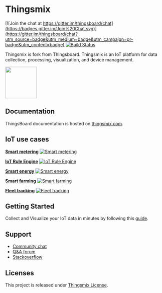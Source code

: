 # Thingsmix 
[![Join the chat at https://gitter.im/thingsboard/chat](https://badges.gitter.im/Join%20Chat.svg)](https://gitter.im/thingsboard/chat?utm_source=badge&utm_medium=badge&utm_campaign=pr-badge&utm_content=badge)
[![Build Status](https://travis-ci.org/thingsboard/thingsboard.svg?branch=master)](https://travis-ci.org/thingsboard/thingsboard)

Thingsmix is fork from Thingsboard.
Thingsmix is an IoT platform for data collection, processing, visualization, and device management.

<img src="./img/logo.png?raw=true" width="100" height="100">

## Documentation

ThingsBoard documentation is hosted on [thingsmix.com](http://thingsmix.com/docs).

## IoT use cases

[**Smart metering**](http://thingsmix.com/smart-metering/)
[![Smart metering](https://user-images.githubusercontent.com/8308069/31455788-6888a948-aec1-11e7-9819-410e0ba785e0.gif "Smart metering")](http://thingsmix.com/smart-metering/)

[**IoT Rule Engine**](http://thingsmix.com/docs/user-guide/rule-engine-2-0/re-getting-started/)
[![IoT Rule Engine](http://thingsmix.com/images/demo/send-email-rule-chain.gif "IoT Rule Engine")](http://thingsmix.com/docs/user-guide/rule-engine-2-0/re-getting-started/)

[**Smart energy**](http://thingsmix.com/smart-energy/)
[![Smart energy](https://cloud.githubusercontent.com/assets/8308069/24495682/aebd45d0-153e-11e7-8de4-7360ed5b41ae.gif "Smart energy")](http://thingsmix.com/smart-energy/)

[**Smart farming**](http://thingsmix.com/smart-farming/)
[![Smart farming](https://cloud.githubusercontent.com/assets/8308069/24496824/10dc1144-1542-11e7-8aa1-5d3a281d5a1a.gif "Smart farming")](http://thingsmix.com/smart-farming/)

[**Fleet tracking**](http://thingsmix.com/fleet-tracking/)
[![Fleet tracking](https://cloud.githubusercontent.com/assets/8308069/24497169/3a1a61e0-1543-11e7-8d55-3c8a13f35634.gif "Fleet tracking")](http://thingsmix.com/fleet-tracking/)

## Getting Started

Collect and Visualize your IoT data in minutes by following this [guide](http://thingsmix.com/docs/getting-started-guides/helloworld/).

## Support

 - [Community chat](https://gitter.im/thingsboard/chat)
 - [Q&A forum](https://groups.google.com/forum/#!forum/thingsboard)
 - [Stackoverflow](http://stackoverflow.com/questions/tagged/thingsboard)

## Licenses

This project is released under [Thingsmix License](./LICENSE).
